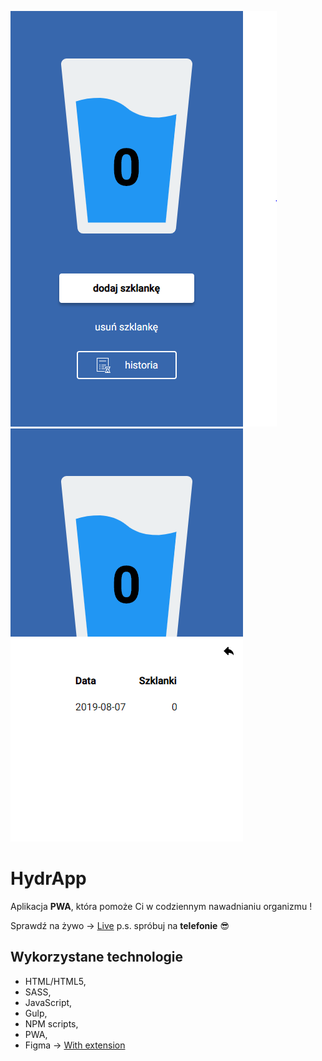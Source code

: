 ![Homepage screenshot](github/hydrapp.PNG) ![Homepage screenshot](github/hydrapp-history.PNG)

# HydrApp

Aplikacja **PWA**, która pomoże Ci w codziennym nawadnianiu organizmu !

Sprawdź na żywo -> [Live](https://sasinskil.github.io/hydrapp/) p.s. spróbuj na **telefonie** :sunglasses:

## Wykorzystane technologie

- HTML/HTML5,
- SASS,
- JavaScript,
- Gulp,
- NPM scripts,
- PWA,
- Figma -> [With extension](https://pdkit.co)
